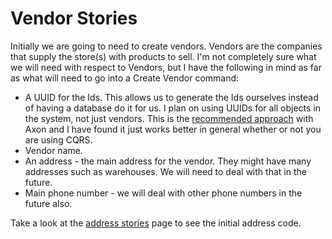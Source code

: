 <h1>Vendor Stories</h1>

<p>Initially we are going to need to create vendors. Vendors are the companies that supply the store(s) with products to
    sell. I'm not completely sure what we will need with respect to Vendors, but I have the following in mind as far as
    what will need to go into a Create Vendor command:
<ul>
    <li>A UUID for the Ids. This allows us to generate the Ids ourselves instead of having a database do it for us. I
        plan on using UUIDs for all objects in the system, not just vendors. This is the <a
            href="http://www.axonframework.org/docs/2.1/command-handling.html#d5e415">recommended approach</a> with Axon
        and I have found it just works better in general whether or not you are using CQRS.
    </li>
    <li>Vendor name.</li>
    <li>An address - the main address for the vendor. They might have many addresses such as warehouses. We will need to
        deal with that in the future.
    </li>
    <li>Main phone number - we will deal with other phone numbers in the future also.</li>
</ul>
</p>

<p>Take a look at the <a href="../../oldHTML/address-stories.html">address stories</a> page to see the initial address code.</p>
